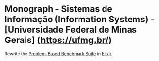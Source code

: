 # Monograph - Sistemas de Informação (Information Systems) - [Universidade Federal de Minas Gerais] (https://ufmg.br/)
Rewrite the [Problem-Based Benchmark Suite](https://www.cs.cmu.edu/~pbbs/benchmarks.html) in [Elixir](https://elixir-lang.org/).
